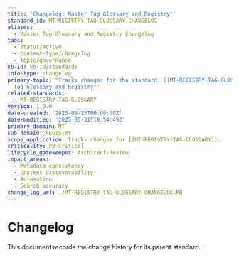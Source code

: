 ```yaml
---
title: 'Changelog: Master Tag Glossary and Registry'
standard_id: MT-REGISTRY-TAG-GLOSSARY-CHANGELOG
aliases:
  - Master Tag Glossary and Registry Changelog
tags:
  - status/active
  - content-type/changelog
  - topic/governance
kb-id: kb-id/standards
info-type: changelog
primary-topic: 'Tracks changes for the standard: [[MT-REGISTRY-TAG-GLOSSARY]] - Master
  Tag Glossary and Registry.'
related-standards:
  - MT-REGISTRY-TAG-GLOSSARY
version: 1.0.0
date-created: '2025-05-15T00:00:00Z'
date-modified: '2025-05-31T18:54:49Z'
primary_domain: MT
sub_domain: REGISTRY
scope_application: Tracks changes for [[MT-REGISTRY-TAG-GLOSSARY]].
criticality: P0-Critical
lifecycle_gatekeeper: Architect-Review
impact_areas:
  - Metadata consistency
  - Content discoverability
  - Automation
  - Search accuracy
change_log_url: ./MT-REGISTRY-TAG-GLOSSARY-CHANGELOG.MD
---
```


# Changelog

This document records the change history for its parent standard.
